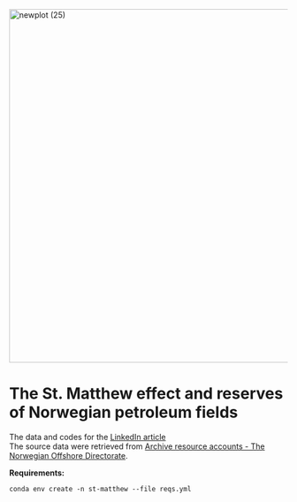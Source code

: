 <img width="1240" height="640" alt="newplot (25)" src="https://github.com/user-attachments/assets/4446dc5a-b1b6-46a7-8318-e3ba5183706c" />

# The St. Matthew effect and reserves of Norwegian petroleum fields
The data and codes for the [LinkedIn article]()  
The source data were retrieved from [Archive resource accounts - The Norwegian Offshore Directorate](https://www.sodir.no/en/facts/resource-accounts/arcive-resource-acconts/). 

**Requirements:** 
```
conda env create -n st-matthew --file reqs.yml
```
